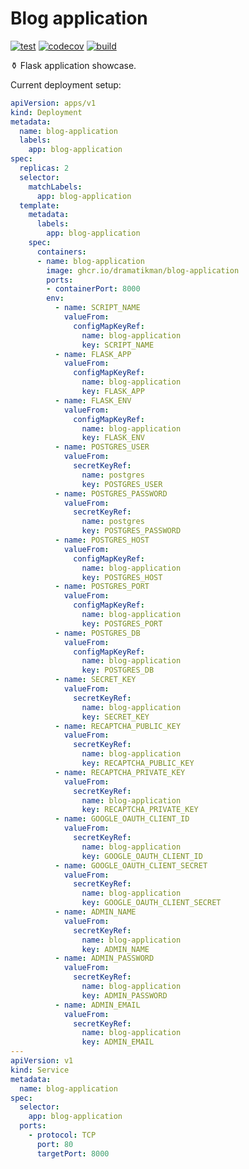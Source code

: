 <h1>Blog application</h1>

[![test](https://github.com/DramatikMan/blog-application/actions/workflows/test.yml/badge.svg)](https://github.com/DramatikMan/blog-application/actions/workflows/test.yml)
[![codecov](https://codecov.io/gh/DramatikMan/blog-application/branch/main/graph/badge.svg?token=FZKPN2B08Y)](https://codecov.io/gh/DramatikMan/blog-application)
[![build](https://github.com/DramatikMan/blog-application/actions/workflows/build.yml/badge.svg)](https://github.com/users/DramatikMan/packages/container/package/blog-application)

⚱ Flask application showcase.<br>

Current deployment setup:
```yaml
apiVersion: apps/v1
kind: Deployment
metadata:
  name: blog-application
  labels:
    app: blog-application
spec:
  replicas: 2
  selector:
    matchLabels:
      app: blog-application
  template:
    metadata:
      labels:
        app: blog-application
    spec:
      containers:
      - name: blog-application
        image: ghcr.io/dramatikman/blog-application
        ports:
        - containerPort: 8000
        env:
          - name: SCRIPT_NAME
            valueFrom:
              configMapKeyRef:
                name: blog-application
                key: SCRIPT_NAME
          - name: FLASK_APP
            valueFrom:
              configMapKeyRef:
                name: blog-application
                key: FLASK_APP
          - name: FLASK_ENV
            valueFrom:
              configMapKeyRef:
                name: blog-application
                key: FLASK_ENV
          - name: POSTGRES_USER
            valueFrom:
              secretKeyRef:
                name: postgres
                key: POSTGRES_USER
          - name: POSTGRES_PASSWORD
            valueFrom:
              secretKeyRef:
                name: postgres
                key: POSTGRES_PASSWORD
          - name: POSTGRES_HOST
            valueFrom:
              configMapKeyRef:
                name: blog-application
                key: POSTGRES_HOST
          - name: POSTGRES_PORT
            valueFrom:
              configMapKeyRef:
                name: blog-application
                key: POSTGRES_PORT
          - name: POSTGRES_DB
            valueFrom:
              configMapKeyRef:
                name: blog-application
                key: POSTGRES_DB
          - name: SECRET_KEY
            valueFrom:
              secretKeyRef:
                name: blog-application
                key: SECRET_KEY
          - name: RECAPTCHA_PUBLIC_KEY
            valueFrom:
              secretKeyRef:
                name: blog-application
                key: RECAPTCHA_PUBLIC_KEY
          - name: RECAPTCHA_PRIVATE_KEY
            valueFrom:
              secretKeyRef:
                name: blog-application
                key: RECAPTCHA_PRIVATE_KEY
          - name: GOOGLE_OAUTH_CLIENT_ID
            valueFrom:
              secretKeyRef:
                name: blog-application
                key: GOOGLE_OAUTH_CLIENT_ID
          - name: GOOGLE_OAUTH_CLIENT_SECRET
            valueFrom:
              secretKeyRef:
                name: blog-application
                key: GOOGLE_OAUTH_CLIENT_SECRET
          - name: ADMIN_NAME
            valueFrom:
              secretKeyRef:
                name: blog-application
                key: ADMIN_NAME
          - name: ADMIN_PASSWORD
            valueFrom:
              secretKeyRef:
                name: blog-application
                key: ADMIN_PASSWORD
          - name: ADMIN_EMAIL
            valueFrom:
              secretKeyRef:
                name: blog-application
                key: ADMIN_EMAIL
---
apiVersion: v1
kind: Service
metadata:
  name: blog-application
spec:
  selector:
    app: blog-application
  ports:
    - protocol: TCP
      port: 80
      targetPort: 8000
```